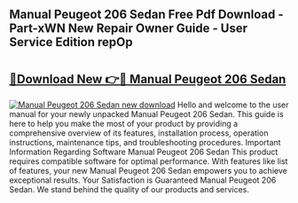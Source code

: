 ## Manual Peugeot 206 Sedan Free Pdf Download - Part-xWN New Repair Owner Guide - User Service Edition repOp

# <h2><a href="http://bc47198.oget.top/?id=Manual+Peugeot+206+Sedan">🔗Download New 👉🔴 Manual Peugeot 206 Sedan</a></h2>

[![Manual Peugeot 206 Sedan new download](https://i.imgur.com/5g1atiW.png)](http://bc47198.oget.top/?id=Manual+Peugeot+206+Sedan)
Hello and welcome to the user manual for your newly unpacked Manual Peugeot 206 Sedan. This guide is here to help you make the most of your product by providing a comprehensive overview of its features, installation process, operation instructions, maintenance tips, and troubleshooting procedures. Important Information Regarding Software Manual Peugeot 206 Sedan This product requires compatible software for optimal performance. With features like list of features, your new Manual Peugeot 206 Sedan empowers you to achieve exceptional results. Your Satisfaction is Guaranteed Manual Peugeot 206 Sedan. We stand behind the quality of our products and services.
